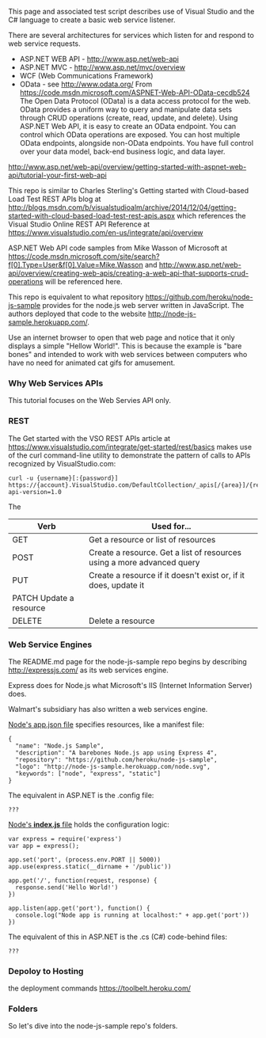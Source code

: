 This page and associated test script describes use of Visual Studio and the C# language to create a basic 
web service listener.

There are several architectures for services which listen for and respond to web service requests.

 * ASP.NET WEB API - http://www.asp.net/web-api
 * ASP.NET MVC - http://www.asp.net/mvc/overview
 * WCF (Web Communications Framework)
  * OData - see http://www.odata.org/
 From https://code.msdn.microsoft.com/ASPNET-Web-API-OData-cecdb524
 The Open Data Protocol (OData) is a data access protocol for the web. OData provides a uniform way to query and manipulate data sets through CRUD operations (create, read, update, and delete). Using ASP.NET Web API, it is easy to create an OData endpoint. You can control which OData operations are exposed. You can host multiple OData endpoints, alongside non-OData endpoints. You have full control over your data model, back-end business logic, and data layer.

http://www.asp.net/web-api/overview/getting-started-with-aspnet-web-api/tutorial-your-first-web-api

This repo is similar to Charles Sterling's
Getting started with Cloud-based Load Test REST APIs blog at
http://blogs.msdn.com/b/visualstudioalm/archive/2014/12/04/getting-started-with-cloud-based-load-test-rest-apis.aspx 
which references the Visual Studio Online REST API Reference at 
https://www.visualstudio.com/en-us/integrate/api/overview

ASP.NET Web API code samples from Mike Wasson of Microsoft at
https://code.msdn.microsoft.com/site/search?f[0].Type=User&f[0].Value=Mike.Wasson
and http://www.asp.net/web-api/overview/creating-web-apis/creating-a-web-api-that-supports-crud-operations
will be referenced here.

This repo is equivalent to what repository https://github.com/heroku/node-js-sample
provides for the node.js web server written in JavaScript. 
The authors deployed that code to the website http://node-js-sample.herokuapp.com/.

Use an internet browser to open that web page and 
notice that it only displays a simple "Hellow World!".
This is because the example is "bare bones" and intended to work with web services between computers 
who have no need for animated cat gifs for amusement.

### <a name="WebSvcs"> Why Web Services APIs</a>
This tutorial focuses on the Web Servies API only.


### <a name="REST"> REST</a>
The Get started with the VSO REST APIs article at
https://www.visualstudio.com/integrate/get-started/rest/basics
makes use of the curl command-line utility to demonstrate the pattern of calls to APIs recognized by VisualStudio.com:

```
curl -u {username}[:{password}] 
https://{account}.VisualStudio.com/DefaultCollection/_apis[/{area}]/{resource}?api-version=1.0
```

The 

| Verb	| Used for... |
|----|----|
|GET |	Get a resource or list of resources|
|POST	| Create a resource. Get a list of resources using a more advanced query|
|PUT |	Create a resource if it doesn't exist or, if it does, update it|
|PATCH	Update a resource |
|DELETE	| Delete a resource |


### <a name="WebServer"> Web Service Engines</a>
The README.md page for the node-js-sample repo begins by describing 
http://expressjs.com/
as its web services engine. 

Express does for Node.js what Microsoft's IIS (Internet Information Server) does.

Walmart's subsidiary has also written a web services engine.

[Node's app.json file](https://github.com/heroku/node-js-sample/blob/master/app.json)
specifies resources, like a manifest file:

```
{
  "name": "Node.js Sample",
  "description": "A barebones Node.js app using Express 4",
  "repository": "https://github.com/heroku/node-js-sample",
  "logo": "http://node-js-sample.herokuapp.com/node.svg",
  "keywords": ["node", "express", "static"]
}
```

The equivalent in ASP.NET is the .config file:

```
???
```

[Node's **index.js** file](https://github.com/heroku/node-js-sample/blob/master/index.js) 
holds the configuration logic:

```
var express = require('express')
var app = express();

app.set('port', (process.env.PORT || 5000))
app.use(express.static(__dirname + '/public'))

app.get('/', function(request, response) {
  response.send('Hello World!')
})

app.listen(app.get('port'), function() {
  console.log("Node app is running at localhost:" + app.get('port'))
})
```

The equivalent of this in ASP.NET is the .cs (C#) code-behind files:

```
???
```


### <a name="Deploy2Hosting"> Depoloy to Hosting</a>

the deployment commands
https://toolbelt.heroku.com/


### <a name="Folders"> Folders</a>
So let's dive into the node-js-sample repo's folders.


